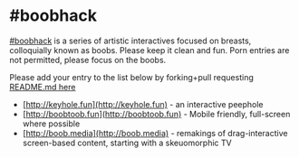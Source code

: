 # #boobhack 

[#boobhack](http://boobhack.com) is a series of artistic interactives focused on breasts, colloquially known as boobs. 
Please keep it clean and fun. Porn entries are not permitted, please focus on the boobs.

Please add your entry to the list below by forking+pull requesting [README.md here](https://github.com/yosun/boobhack/)

 * [http://keyhole.fun](http://keyhole.fun) - an interactive peephole
 * [http://boobtoob.fun](http://boobtoob.fun) - Mobile friendly, full-screen where possible
 * [http://boob.media](http://boob.media) - remakings of drag-interactive screen-based content, starting with a skeuomorphic TV

